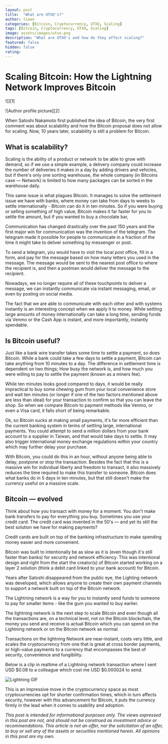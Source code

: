 ```yaml
---
layout: post
title:  "What are UTXO's?"
author: tiaan
categories: [Bitcoin, Cryptocurrency, UTXO, Scaling]
tags: [Bitcoin, Cryptocurrency, UTXO, Scaling]
image: assets/images/utxo.png
description: "What are UTXO's and how do they affect scaling?"
featured: false
hidden: false
rating: 
---
```


# Scaling Bitcoin: How the Lightning Network Improves Bitcoin

![][1]

![Author profile picture][2]

When Satoshi Nakamoto first published the idea of Bitcoin, the very first comment was about scalability and how the Bitcoin proposal does not allow for scaling. Now, 10 years later, scalability is still a problem for Bitcoin.

## What is scalability?

Scaling is the ability of a product or network to be able to grow with demand, so if we use a simple example, a delivery company could increase the number of deliveries it makes in a day by adding drivers and vehicles, but if there's only one sorting warehouse, the whole company (in Bitcoins case — Network) is limited to how many packages can be sorted in the warehouse daily.

This same issue is what plagues Bitcoin. It manages to solve the settlement issue we have with banks, where money can take from days to weeks to settle internationally - Bitcoin can do it in ten minutes. So if you were buying or selling something of high value, Bitcoin makes it far faster for you to settle the amount, but if you wanted to buy a chocolate bar,

Communication has changed drastically over the past 150 years and the first major win for communication was the invention of the telegram. The telegram made it possible for people to communicate in a fraction of the time it might take to deliver something by messenger or post.

To send a telegram, you would have to visit the local post office, fill in a form, and pay for the message based on how many letters you used in the message. The message would be sent to the nearest post office to where the recipient is, and then a postman would deliver the message to the recipient.

Nowadays, we no longer require all of these touchpoints to deliver a message, we can instantly communicate via instant messaging, email, or even by posting on social media.

The fact that we are able to communicate with each other and with systems instantly is an interesting concept when we apply it to money. While settling large amounts of money internationally can take a long time, sending funds via Venmo or the Cash App is instant, and more importantly, instantly spendable.

## Is Bitcoin useful?

Just like a bank wire transfer takes some time to settle a payment, so does Bitcoin. While a bank could take a few days to settle a payment, Bitcoin can take anything from 10 minutes to a day. The difference in settlement time is dependent on two things; How busy the network is, and how much you were willing to pay to settle the payment (known as a miners fee).

While ten minutes looks good compared to days, it would be really impractical to buy some chewing gum from your local convenience store and wait ten minutes (or longer if one of the two factors mentioned above are less than ideal) for your transaction to confirm so that you can leave the shop. So when we compare Bitcoin to payment methods like Venmo, or even a Visa card, it falls short of being remarkable.

Ok, so Bitcoin sucks at making small payments, it's far more efficient than the current banking system in terms of settling large, international payments. You could attempt to send a million dollars from your bank account to a supplier in Taiwan, and that would take days to settle. It may also trigger international money exchange regulations within your country which may further delay your purchase.

With Bitcoin, you could do this in an hour, without anyone being able to delay, postpone or stop the transaction. Besides the fact that this is a massive win for individual liberty and freedom to transact, it also massively reduces the time required to make this transfer to someone. Bitcoin does what banks do in 5 days in ten minutes, but that still doesn't make the currency useful on a massive scale.

## Bitcoin — evolved

Think about how you transact with money for a moment. You don't make bank transfers to pay for everything you buy. Sometimes you use your credit card. The credit card was invented in the 50's — and yet its still the best solution we have for making payments?

Credit cards are built on top of the banking infrastructure to make spending money easier and more convenient.

Bitcoin was built to intentionally be as slow as it is (even though it's still faster than banks) for security and network efficiency. This was intentional design and right from the start the creator(s) of Bitcoin started working on a layer 2 solution (think a debit card linked to your bank account) for Bitcoin.

Years after Satoshi disappeared from the public eye, the Lighting network was developed, which allows anyone to create their own payment channels to support a network built on top of the Bitcoin network.

The Lightning network is a way for you to instantly send funds to someone to pay for smaller items - like the gum you wanted to buy earlier.

The lightning network is the next step to scale Bitcoin and even though all the transactions are, on a technical level, not on the Bitcoin blockchain, the money you send and receive is actual Bitcoin which you can spend on the Lightning network or on the Bitcoin network as normal.

Transactions on the lightning Network are near-instant, costs very little, and scales the cryptocurrency from one that is great at cross border payments, or high-value payments to a currency that encompasses the best of security, convenience and fungibility.

Below is a clip in realtime of a Lightning network transaction where I sent USD $0.08 to a colleague which cost me USD $0.000024 to send.

![Lightning GIF](https://github.com/The-Nakamoto/thenakamoto.com/blob/gh-pages/assets/posts/LightningI-1.gif?raw=true "Lightning GIF")

This is an impressive move in the cryptocurrency space as most cryptocurrencies opt for shorter confirmation times, which in turn affects security, however with this advancement for Bitcoin, it puts the currency firmly in the lead when it comes to usability and adoption.

_This post is intended for informational purposes only. The views expressed in this post are not, and should not be construed as investment advice or recommendations. This article is not an offer, nor the solicitation of an offer, to buy or sell any of the assets or securities mentioned herein. All opinions in this post are my own._